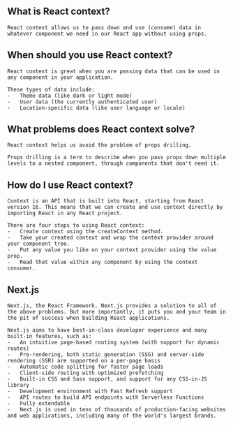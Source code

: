 ## What is React context?
    React context allows us to pass down and use (consume) data in whatever component we need in our React app without using props.

## When should you use React context?
    React context is great when you are passing data that can be used in any component in your application.

    These types of data include:
    -   Theme data (like dark or light mode)
    -   User data (the currently authenticated user)
    -   Location-specific data (like user language or locale)

## What problems does React context solve?
    React context helps us avoid the problem of props drilling.

    Props drilling is a term to describe when you pass props down multiple levels to a nested component, through components that don't need it.

## How do I use React context?
    Context is an API that is built into React, starting from React version 16. This means that we can create and use context directly by importing React in any React project.

    There are four steps to using React context:
    -   Create context using the createContext method.
    -   Take your created context and wrap the context provider around your component tree.
    -   Put any value you like on your context provider using the value prop.
    -   Read that value within any component by using the context consumer.

## Next.js 

    Next.js, the React Framework. Next.js provides a solution to all of the above problems. But more importantly, it puts you and your team in the pit of success when building React applications. 
    
    Next.js aims to have best-in-class developer experience and many built-in features, such as:
    -   An intuitive page-based routing system (with support for dynamic routes)
    -   Pre-rendering, both static generation (SSG) and server-side rendering (SSR) are supported on a per-page basis
    -   Automatic code splitting for faster page loads
    -   Client-side routing with optimized prefetching
    -   Built-in CSS and Sass support, and support for any CSS-in-JS library
    -   Development environment with Fast Refresh support
    -   API routes to build API endpoints with Serverless Functions
    -   Fully extendable
    -   Next.js is used in tens of thousands of production-facing websites and web applications, including many of the world's largest brands.